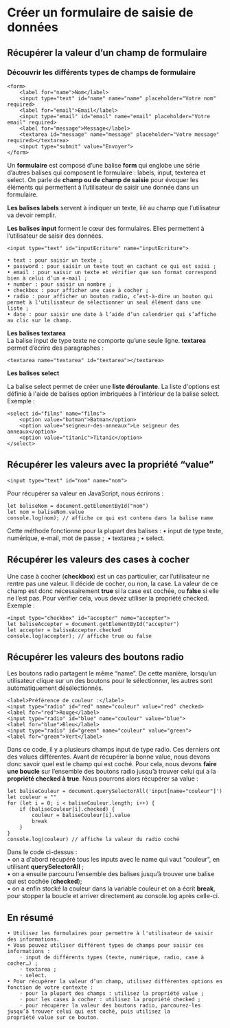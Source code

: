 # Créer un formulaire de saisie de données
## Récupérer la valeur d’un champ de formulaire
### Découvrir les différents types de champs de formulaire
```
<form>
    <label for="name">Nom</label>
    <input type="text" id="name" name="name" placeholder="Votre nom" required>
    <label for="email">Email</label>
    <input type="email" id="email" name="email" placeholder="Votre email" required>
    <label for="message">Message</label>
    <textarea id="message" name="message" placeholder="Votre message" required></textarea>
    <input type="submit" value="Envoyer">
</form>
```
Un **formulaire** est composé d’une balise **form** qui englobe une série d’autres balises qui composent le formulaire : labels, input, texterea et select. On parle de **champ ou de champ de saisie** pour évoquer les éléments qui permettent à l’utilisateur de saisir une donnée dans un formulaire. 

**Les balises labels** servent à indiquer un texte, lié au champ que l’utilisateur va devoir remplir. 

**Les balises input** forment le cœur des formulaires. Elles permettent à l’utilisateur de saisir des données.
```
<input type="text" id="inputEcriture" name="inputEcriture">
```
    • text : pour saisir un texte ;
    • password : pour saisir un texte tout en cachant ce qui est saisi ;
    • email : pour saisir un texte et vérifier que son format correspond bien à celui d’un e-mail ; 
    • number : pour saisir un nombre ; 
    • checkbox : pour afficher une case à cocher ;
    • radio : pour afficher un bouton radio, c’est-à-dire un bouton qui permet à l'utilisateur de sélectionner un seul élément dans une liste ;
    • date : pour saisir une date à l’aide d’un calendrier qui s’affiche au clic sur le champ.

**Les balises textarea**  
La balise input de type texte ne comporte qu’une seule ligne. 
**textarea** permet d’écrire des paragraphes :
```
<textarea name="textarea" id="textarea"></textarea>
```
**Les balises select**

La balise select permet de créer une **liste déroulante**. La liste d'options est définie à l'aide de balises option imbriquées à l'intérieur de la balise select. Exemple :
```
<select id="films" name="films">
    <option value="batman">Batman</option>
    <option value="seigneur-des-anneaux">Le seigneur des anneaux</option>
    <option value="titanic">Titanic</option>
</select>
```
## Récupérer les valeurs avec la propriété “value”
```
<input type="text" id="nom" name="nom">
```
Pour récupérer sa valeur en JavaScript, nous écrirons :
```
let baliseNom = document.getElementById("nom")
let nom = baliseNom.value
console.log(nom); // affiche ce qui est contenu dans la balise name
```
Cette méthode fonctionne pour la plupart des balises :
    • input de type texte, numérique, e-mail, mot de passe ; 
    • textarea ;
    • select.

## Récupérer les valeurs des cases à cocher
Une case à cocher (**checkbox**) est un cas particulier, car l’utilisateur ne rentre pas une valeur. Il décide de cocher, ou non, la case. La valeur de ce champ est donc nécessairement **true** si la case est cochée, ou **false** si elle ne l’est pas.
Pour vérifier cela, vous devez utiliser la propriété checked. Exemple :
```
<input type="checkbox" id="accepter" name="accepter">
let baliseAccepter = document.getElementById("accepter")
let accepter = baliseAccepter.checked
console.log(accepter); // affiche true ou false
```
## Récupérer les valeurs des boutons radio
Les boutons radio partagent le même “name”. De cette manière, lorsqu’un utilisateur clique sur un des boutons pour le sélectionner, les autres sont automatiquement désélectionnés. 
```
<label>Préférence de couleur :</label>
<input type="radio" id="red" name="couleur" value="red" checked>
<label for="red">Rouge</label>
<input type="radio" id="blue" name="couleur" value="blue">
<label for="blue">Bleu</label>
<input type="radio" id="green" name="couleur" value="green">
<label for="green">Vert</label>
```
Dans ce code, il y a plusieurs champs input de type radio. Ces derniers ont des values différentes. Avant de récupérer la bonne value, nous devons donc savoir quel est le champ qui est coché.
Pour cela, nous devons **faire une boucle** sur l’ensemble des boutons radio jusqu’à trouver celui qui a la **propriété checked à true**. Nous pourrons alors récupérer sa value :
```
let baliseCouleur = document.querySelectorAll('input[name="couleur"]')
let couleur = ""
for (let i = 0; i < baliseCouleur.length; i++) {
    if (baliseCouleur[i].checked) {
        couleur = baliseCouleur[i].value
        break
    }
}
console.log(couleur) // affiche la valeur du radio coché
```
Dans le code ci-dessus :  
    • on a d'abord récupéré tous les inputs avec le name qui vaut “couleur”, en utilisant **querySelectorAll** ;  
    • on a ensuite parcouru l’ensemble des balises jusqu’à trouver une balise qui est cochée (**checked**);  
    • on a enfin stocké la couleur dans la variable couleur et on a écrit **break**, pour stopper la boucle et arriver directement au console.log après celle-ci. 

## En résumé
    • Utilisez les formulaires pour permettre à l'utilisateur de saisir des informations. 
    • Vous pouvez utiliser différent types de champs pour saisir ces informations :
        ◦ input de différents types (texte, numérique, radio, case à cocher…) ;
        ◦ textarea ;
        ◦ select.
    • Pour récupérer la valeur d’un champ, utilisez différentes options en fonction de votre contexte : 
        ◦ pour la plupart des champs : utilisez la propriété value ;
        ◦ pour les cases à cocher : utilisez la propriété checked ;
        ◦ pour récupérer la valeur des boutons radio, parcourez-les jusqu’à trouver celui qui est coché, puis utilisez la propriété value sur ce bouton.
